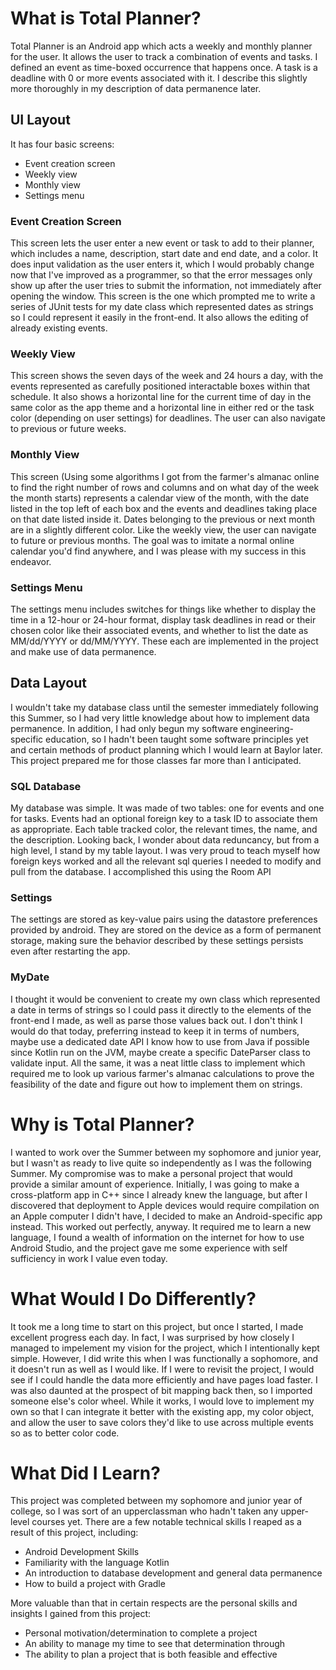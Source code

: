 # What is Total Planner?
Total Planner is an Android app which acts a weekly and monthly planner for the user. It allows the user to track a combination of events and tasks. I defined an event as time-boxed occurrence that happens once. A task is a deadline with 0 or more events associated with it. I describe this slightly more thoroughly in my description of data permanence later.

## UI Layout
It has four basic screens:
- Event creation screen
- Weekly view
- Monthly view
- Settings menu

### Event Creation Screen 
This screen lets the user enter a new event or task to add to their planner, which includes a name, description, start date and end date, and a color. It does input validation as the user enters it, which I would probably change now that I've improved as a programmer, so that the error messages only show up after the user tries to submit the information, not immediately after opening the window. This screen is the one which prompted me to write a series of JUnit tests for my date class which represented dates as strings so I could represent it easily in the front-end. It also allows the editing of already existing events.

### Weekly View
This screen shows the seven days of the week and 24 hours a day, with the events represented as carefully positioned interactable boxes within that schedule. It also shows a horizontal line for the current time of day in the same color as the app theme and a horizontal line in either red or the task color (depending on user settings) for deadlines. The user can also navigate to previous or future weeks.

### Monthly View
This screen (Using some algorithms I got from the farmer's almanac online to find the right number of rows and columns and on what day of the week the month starts) represents a calendar view of the month, with the date listed in the top left of each box and the events and deadlines taking place on that date listed inside it. Dates belonging to the previous or next month are in a slightly different color. Like the weekly view, the user can navigate to future or previous months. The goal was to imitate a normal online calendar you'd find anywhere, and I was please with my success in this endeavor.

### Settings Menu
The settings menu includes switches for things like whether to display the time in a 12-hour or 24-hour format, display task deadlines in read or their chosen color like their associated events, and whether to list the date as MM/dd/YYYY or dd/MM/YYYY. These each are implemented in the project and make use of data permanence.

## Data Layout
I wouldn't take my database class until the semester immediately following this Summer, so I had very little knowledge about how to implement data permanence. In addition, I had only begun my software engineering-specific education, so I hadn't been taught some software principles yet and certain methods of product planning which I would learn at Baylor later. This project prepared me for those classes far more than I anticipated.

### SQL Database
My database was simple. It was made of two tables: one for events and one for tasks. Events had an optional foreign key to a task ID to associate them as appropriate. Each table tracked color, the relevant times, the name, and the description. Looking back, I wonder about data reduncancy, but from a high level, I stand by my table layout. I was very proud to teach myself how foreign keys worked and all the relevant sql queries I needed to modify and pull from the database. I accomplished this using the Room API

### Settings
The settings are stored as key-value pairs using the datastore preferences provided by android. They are stored on the device as a form of permanent storage, making sure the behavior described by these settings persists even after restarting the app.

### MyDate
I thought it would be convenient to create my own class which represented a date in terms of strings so I could pass it directly to the elements of the front-end I made, as well as parse those values back out. I don't think I would do that today, preferring instead to keep it in terms of numbers, maybe use a dedicated date API I know how to use from Java if possible since Kotlin run on the JVM, maybe create a specific DateParser class to validate input. All the same, it was a neat little class to implement which required me to look up various farmer's almanac calculations to prove the feasibility of the date and figure out how to implement them on strings.

# Why is Total Planner?
I wanted to work over the Summer between my sophomore and junior year, but I wasn't as ready to live quite so independently as I was the following Summer. My compromise was to make a personal project that would provide a similar amount of experience. Initially, I was going to make a cross-platform app in C++ since I already knew the language, but after I discovered that deployment to Apple devices would require compilation on an Apple computer I didn't have, I decided to make an Android-specific app instead. This worked out perfectly, anyway. It required me to learn a new language, I found a wealth of information on the internet for how to use Android Studio, and the project gave me some experience with self sufficiency in work I value even today.

# What Would I Do Differently?
It took me a long time to start on this project, but once I started, I made excellent progress each day. In fact, I was surprised by how closely I managed to impelement my vision for the project, which I intentionally kept simple. However, I did write this when I was functionally a sophomore, and it doesn't run as well as I would like. If I were to revisit the project, I would see if I could handle the data more efficiently and have pages load faster. I was also daunted at the prospect of bit mapping back then, so I imported someone else's color wheel. While it works, I would love to implement my own so that I can integrate it better with the existing app, my color object, and allow the user to save colors they'd like to use across multiple events so as to better color code.

# What Did I Learn?
This project was completed between my sophomore and junior year of college, so I was sort of an upperclassman who hadn't taken any upper-level courses yet. There are a few notable technical skills I reaped as a result of this project, including:
- Android Development Skills
- Familiarity with the language Kotlin
- An introduction to database development and general data permanence
- How to build a project with Gradle

More valuable than that in certain respects are the personal skills and insights I gained from this project:
- Personal motivation/determination to complete a project
- An ability to manage my time to see that determination through
- The ability to plan a project that is both feasible and effective
